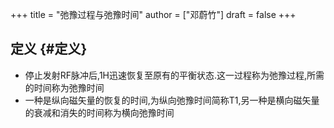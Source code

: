 +++
title = "弛豫过程与弛豫时间"
author = ["邓蔚竹"]
draft = false
+++

## 定义 {#定义}

-   停止发射RF脉冲后,1H迅速恢复至原有的平衡状态.这一过程称为弛豫过程,所需的时间称为弛豫时间
-   一种是纵向磁矢量的恢复的时间,为纵向弛豫时间简称T1,另一种是横向磁矢量的衰减和消失的时间称为横向弛豫时间